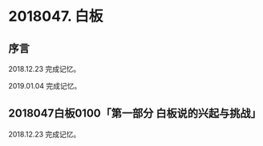 # 2018047. 白板

## 序言

2018.12.23 完成记忆。

2019.01.04 完成记忆。

## 2018047白板0100「第一部分 白板说的兴起与挑战」

2018.12.23 完成记忆。